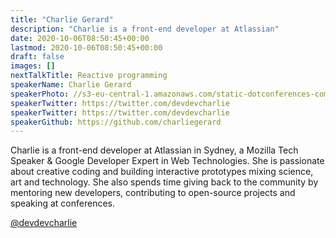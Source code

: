 ```yaml
---
title: "Charlie Gerard"
description: "Charlie is a front-end developer at Atlassian"
date: 2020-10-06T08:50:45+00:00
lastmod: 2020-10-06T08:50:45+00:00
draft: false
images: []
nextTalkTitle: Reactive programming
speakerName: Charlie Gerard
speakerPhoto: //s3-eu-central-1.amazonaws.com/static-dotconferences-com/speakers_images/charlie-gerard.png
speakerTwitter: https://twitter.com/devdevcharlie
speakerTwitter: https://twitter.com/devdevcharlie
speakerGithub: https://github.com/charliegerard
---
```


Charlie is a front-end developer at Atlassian in Sydney, a Mozilla Tech Speaker & Google Developer Expert in Web Technologies. She is passionate about creative coding and building interactive prototypes mixing science, art and technology. She also spends time giving back to the community by mentoring new developers, contributing to open-source projects and speaking at conferences.

[@devdevcharlie](https://github.com/charliegerard)

